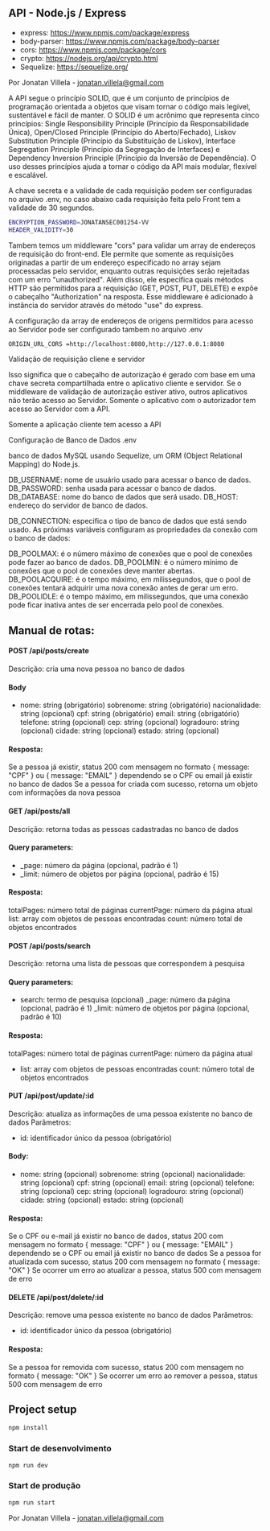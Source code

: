 ## API - Node.js / Express

- express: https://www.npmjs.com/package/express
- body-parser: https://www.npmjs.com/package/body-parser
- cors: https://www.npmjs.com/package/cors
- crypto: https://nodejs.org/api/crypto.html
- Sequelize: https://sequelize.org/

Por Jonatan Villela - jonatan.villela@gmail.com

A API segue o princípio SOLID, que é um conjunto de princípios de programação orientada a objetos que visam tornar o código mais legível, sustentável e fácil de manter. O SOLID é um acrônimo que representa cinco princípios: Single Responsibility Principle (Princípio da Responsabilidade Única), Open/Closed Principle (Princípio do Aberto/Fechado), Liskov Substitution Principle (Princípio da Substituição de Liskov), Interface Segregation Principle (Princípio da Segregação de Interfaces) e Dependency Inversion Principle (Princípio da Inversão de Dependência). O uso desses princípios ajuda a tornar o código da API mais modular, flexível e escalável.

 A chave secreta e a validade de cada requisição podem ser configuradas no arquivo .env, no caso abaixo cada requisição feita pelo Front tem a validade de 30 segundos.
 
```bash
ENCRYPTION_PASSWORD=JONATANSEC001254-VV
HEADER_VALIDITY=30
```

Tambem temos um middleware "cors" para validar um array de endereços de requisição do front-end. Ele permite que somente as requisições originadas a partir de um endereço especificado no array sejam processadas pelo servidor, enquanto outras requisições serão rejeitadas com um erro "unauthorized". Além disso, ele especifica quais métodos HTTP são permitidos para a requisição (GET, POST, PUT, DELETE) e expõe o cabeçalho "Authorization" na resposta. Esse middleware é adicionado à instância do servidor através do método "use" do express.

A configuração da array de endereços de origens permitidos para acesso ao Servidor pode ser configurado tambem no arquivo .env

```bash
ORIGIN_URL_CORS =http://localhost:8080,http://127.0.0.1:8080
```

Validação de requisição cliene e servidor

Isso significa que o cabeçalho de autorização é gerado com base em uma chave secreta compartilhada entre o aplicativo cliente e servidor. Se o middleware de validação de autorização estiver ativo, outros aplicativos não terão acesso ao Servidor. Somente o aplicativo com o autorizador tem acesso ao Servidor com a API.

Somente a aplicação cliente tem acesso a API

Configuração de Banco de Dados .env

banco de dados MySQL usando Sequelize, um ORM (Object Relational Mapping) do Node.js.

DB_USERNAME: nome de usuário usado para acessar o banco de dados.
DB_PASSWORD: senha usada para acessar o banco de dados.
DB_DATABASE: nome do banco de dados que será usado.
DB_HOST: endereço do servidor de banco de dados.

DB_CONNECTION: especifica o tipo de banco de dados que está sendo usado.
As próximas variáveis ​​configuram as propriedades da conexão com o banco de dados:

DB_POOLMAX: é o número máximo de conexões que o pool de conexões pode fazer ao banco de dados.
DB_POOLMIN: é o número mínimo de conexões que o pool de conexões deve manter abertas.
DB_POOLACQUIRE: é o tempo máximo, em milissegundos, que o pool de conexões tentará adquirir uma nova conexão antes de gerar um erro.
DB_POOLIDLE: é o tempo máximo, em milissegundos, que uma conexão pode ficar inativa antes de ser encerrada pelo pool de conexões.

## Manual de rotas:

#### POST /api/posts/create

Descrição: cria uma nova pessoa no banco de dados
#### Body
- nome: string (obrigatório)
sobrenome: string (obrigatório)
nacionalidade: string (opcional)
cpf: string (obrigatório)
email: string (obrigatório)
telefone: string (opcional)
cep: string (opcional)
logradouro: string (opcional)
cidade: string (opcional)
estado: string (opcional)

#### Resposta:
Se a pessoa já existir, status 200 com mensagem no formato { message: "CPF" } ou { message: "EMAIL" } dependendo se o CPF ou email já existir no banco de dados
Se a pessoa for criada com sucesso, retorna um objeto com informações da nova pessoa

#### GET /api/posts/all

Descrição: retorna todas as pessoas cadastradas no banco de dados
#### Query parameters:
- _page: número da página (opcional, padrão é 1)
- _limit: número de objetos por página (opcional, padrão é 15)

#### Resposta:
totalPages: número total de páginas
currentPage: número da página atual
list: array com objetos de pessoas encontradas
count: número total de objetos encontrados

#### POST /api/posts/search

Descrição: retorna uma lista de pessoas que correspondem à pesquisa
#### Query parameters:
 - search: termo de pesquisa (opcional)
_page: número da página (opcional, padrão é 1)
_limit: número de objetos por página (opcional, padrão é 10)

#### Resposta:
totalPages: número total de páginas
currentPage: número da página atual
- list: array com objetos de pessoas encontradas
count: número total de objetos encontrados

#### PUT /api/post/update/:id

Descrição: atualiza as informações de uma pessoa existente no banco de dados
Parâmetros:
- id: identificador único da pessoa (obrigatório)
#### Body:
- nome: string (opcional)
sobrenome: string (opcional)
nacionalidade: string (opcional)
cpf: string (opcional)
email: string (opcional)
telefone: string (opcional)
cep: string (opcional)
logradouro: string (opcional)
cidade: string (opcional)
estado: string (opcional)
#### Resposta:
Se o CPF ou e-mail já existir no banco de dados, status 200 com mensagem no formato { message: "CPF" } ou { message: "EMAIL" } dependendo se o CPF ou email já existir no banco de dados
Se a pessoa for atualizada com sucesso, status 200 com mensagem no formato { message: "OK" }
Se ocorrer um erro ao atualizar a pessoa, status 500 com mensagem de erro
#### DELETE /api/post/delete/:id

Descrição: remove uma pessoa existente no banco de dados
Parâmetros:
- id: identificador único da pessoa (obrigatório)
#### Resposta:
Se a pessoa for removida com sucesso, status 200 com mensagem no formato { message: "OK" }
Se ocorrer um erro ao remover a pessoa, status 500 com mensagem de erro


## Project setup

```bash
npm install
```

### Start de desenvolvimento

```bash
npm run dev
```

### Start de produção

```bash
npm run start
```

Por Jonatan Villela - jonatan.villela@gmail.com

